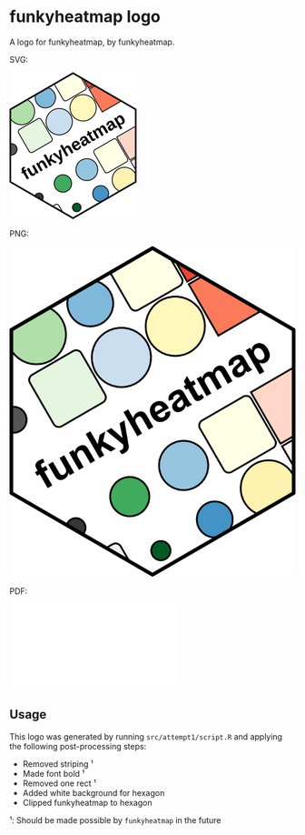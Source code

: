 # funkyheatmap logo

A logo for funkyheatmap, by funkyheatmap.

SVG:

![](src/attempt1/funkyheatmap_edited.svg)

PNG:

![](src/attempt1/funkyheatmap_edited.png)

PDF:

![](src/attempt1/funkyheatmap_edited.pdf)

## Usage

This logo was generated by running `src/attempt1/script.R` and applying the following post-processing steps:

* Removed striping ¹
* Made font bold ¹
* Removed one rect ¹
* Added white background for hexagon
* Clipped funkyheatmap to hexagon

¹: Should be made possible by `funkyheatmap` in the future
